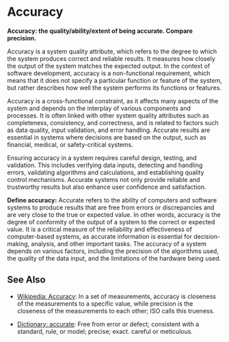 # Accuracy

**Accuracy: the quality/ability/extent of being accurate. Compare precision.**

<span data-chatgpt-prompt="explain accuracy (system quality attribute, cross-functional constraint, non-functional requirement)">

Accuracy is a system quality attribute, which refers to the degree to which the system produces correct and reliable results. It measures how closely the output of the system matches the expected output. In the context of software development, accuracy is a non-functional requirement, which means that it does not specify a particular function or feature of the system, but rather describes how well the system performs its functions or features.

Accuracy is a cross-functional constraint, as it affects many aspects of the system and depends on the interplay of various components and processes. It is often linked with other system quality attributes such as completeness, consistency, and correctness, and is related to factors such as data quality, input validation, and error handling. Accurate results are essential in systems where decisions are based on the output, such as financial, medical, or safety-critical systems.

Ensuring accuracy in a system requires careful design, testing, and validation. This includes verifying data inputs, detecting and handling errors, validating algorithms and calculations, and establishing quality control mechanisms. Accurate systems not only provide reliable and trustworthy results but also enhance user confidence and satisfaction.

</span>

**Define accuracy:** <span data-chatgpt-prompt="define accuracy (computers and software)">Accurate refers to the ability of computers and software systems to produce results that are free from errors or discrepancies and are very close to the true or expected value. In other words, accuracy is the degree of conformity of the output of a system to the correct or expected value. It is a critical measure of the reliability and effectiveness of computer-based systems, as accurate information is essential for decision-making, analysis, and other important tasks. The accuracy of a system depends on various factors, including the precision of the algorithms used, the quality of the data input, and the limitations of the hardware being used.</span>

## See Also

* [Wikipedia: Accuracy](https://wikipedia.org/wiki/Accuracy): In a set of measurements, accuracy is closeness of the measurements to a specific value, while precision is the closeness of the measurements to each other; ISO calls this trueness.

* [Dictionary: accurate](https://www.dictionary.com/browse/accurate): Free from error or defect; consistent with a standard, rule, or model; precise; exact. careful or meticulous.
